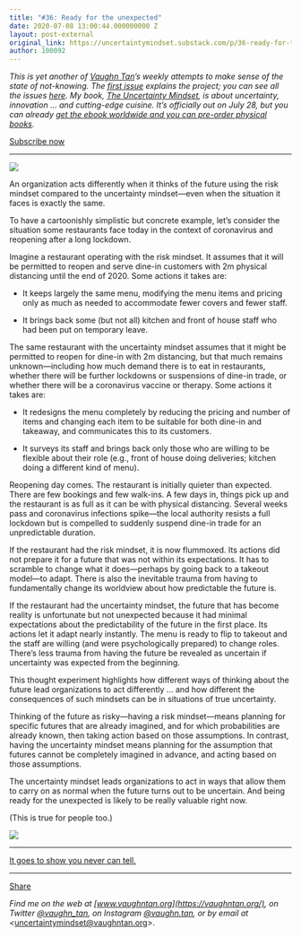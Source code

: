 ```yaml
---
title: "#36: Ready for the unexpected"
date: 2020-07-08 13:00:44.000000000 Z
layout: post-external
original_link: https://uncertaintymindset.substack.com/p/36-ready-for-the-unexpected
author: 100092
---
```


_This is yet another of [Vaughn Tan](https://vaughntan.org/)’s weekly attempts to make sense of the state of not-knowing. The [first issue](https://uncertaintymindset.substack.com/p/the-uncertainty-mindset) explains the project; you can see all the issues [here](https://uncertaintymindset.substack.com/). My book, _[The Uncertainty Mindset](https://uncertaintymindset.org/)_, is about uncertainty, innovation … and cutting-edge cuisine. It’s officially out on July 28, but you can already [get the ebook worldwide and you can pre-order physical books](https://uncertaintymindset.org/resources.html#buy)._

[Subscribe now](https://uncertaintymindset.substack.com/subscribe?)

* * *

[![](https://substackcdn.com/image/fetch/w_1456,c_limit,f_auto,q_auto:good,fl_progressive:steep/https%3A%2F%2Fbucketeer-e05bbc84-baa3-437e-9518-adb32be77984.s3.amazonaws.com%2Fpublic%2Fimages%2F5b80fb62-613d-4ac2-8cb8-57d825a1d5b3_1054x1305.jpeg)](https://substackcdn.com/image/fetch/f_auto,q_auto:good,fl_progressive:steep/https%3A%2F%2Fbucketeer-e05bbc84-baa3-437e-9518-adb32be77984.s3.amazonaws.com%2Fpublic%2Fimages%2F5b80fb62-613d-4ac2-8cb8-57d825a1d5b3_1054x1305.jpeg)

An organization acts differently when it thinks of the future using the risk mindset compared to the uncertainty mindset—even when the situation it faces is exactly the same.

To have a cartoonishly simplistic but concrete example, let’s consider the situation some restaurants face today in the context of coronavirus and reopening after a long lockdown.

Imagine a restaurant operating with the risk mindset. It assumes that it will be permitted to reopen and serve dine-in customers with 2m physical distancing until the end of 2020. Some actions it takes are:

- It keeps largely the same menu, modifying the menu items and pricing only as much as needed to accommodate fewer covers and fewer staff.

- It brings back some (but not all) kitchen and front of house staff who had been put on temporary leave.

The same restaurant with the uncertainty mindset assumes that it might be permitted to reopen for dine-in with 2m distancing, but that much remains unknown—including how much demand there is to eat in restaurants, whether there will be further lockdowns or suspensions of dine-in trade, or whether there will be a coronavirus vaccine or therapy. Some actions it takes are:

- It redesigns the menu completely by reducing the pricing and number of items and changing each item to be suitable for both dine-in and takeaway, and communicates this to its customers.

- It surveys its staff and brings back only those who are willing to be flexible about their role (e.g., front of house doing deliveries; kitchen doing a different kind of menu).

Reopening day comes. The restaurant is initially quieter than expected. There are few bookings and few walk-ins. A few days in, things pick up and the restaurant is as full as it can be with physical distancing. Several weeks pass and coronavirus infections spike—the local authority resists a full lockdown but is compelled to suddenly suspend dine-in trade for an unpredictable duration.

If the restaurant had the risk mindset, it is now flummoxed. Its actions did not prepare it for a future that was not within its expectations. It has to scramble to change what it does—perhaps by going back to a takeout model—to adapt. There is also the inevitable trauma from having to fundamentally change its worldview about how predictable the future is.

If the restaurant had the uncertainty mindset, the future that has become reality is unfortunate but not unexpected because it had minimal expectations about the predictability of the future in the first place. Its actions let it adapt nearly instantly. The menu is ready to flip to takeout and the staff are willing (and were psychologically prepared) to change roles. There’s less trauma from having the future be revealed as uncertain if uncertainty was expected from the beginning.

This thought experiment highlights how different ways of thinking about the future lead organizations to act differently … and how different the consequences of such mindsets can be in situations of true uncertainty.

Thinking of the future as risky—having a risk mindset—means planning for specific futures that are already imagined, and for which probabilities are already known, then taking action based on those assumptions. In contrast, having the uncertainty mindset means planning for the assumption that futures cannot be completely imagined in advance, and acting based on those assumptions.

The uncertainty mindset leads organizations to act in ways that allow them to carry on as normal when the future turns out to be uncertain. And being ready for the unexpected is likely to be really valuable right now.

(This is true for people too.)

[![](https://substackcdn.com/image/fetch/w_1456,c_limit,f_auto,q_auto:good,fl_progressive:steep/https%3A%2F%2Fbucketeer-e05bbc84-baa3-437e-9518-adb32be77984.s3.amazonaws.com%2Fpublic%2Fimages%2F821837f0-34f3-4a6d-a131-2898506c3c64_980x1306.jpeg)](https://substackcdn.com/image/fetch/f_auto,q_auto:good,fl_progressive:steep/https%3A%2F%2Fbucketeer-e05bbc84-baa3-437e-9518-adb32be77984.s3.amazonaws.com%2Fpublic%2Fimages%2F821837f0-34f3-4a6d-a131-2898506c3c64_980x1306.jpeg)

* * *

[It goes to show you never can tell.](https://music.youtube.com/watch?v=zv6fdib3GBI&list=PLXy4K0Fov3l4nLLyoevBPaj3zlUfjF_J-)

* * *

[Share](https://uncertaintymindset.substack.com/p/36-ready-for-the-unexpected?utm_source=substack&utm_medium=email&utm_content=share&action=share)

_Find me on the web at _[www.vaughntan.org](https://vaughntan.org/)_, on Twitter _[@vaughn\_tan](https://twitter.com/vaughn_tan)_, on Instagram _[@vaughn.tan](https://www.instagram.com/vaughn.tan/)_, or by email at \<_[uncertaintymindset@vaughntan.org](mailto:uncertaintymindset@vaughntan.org)\>.

